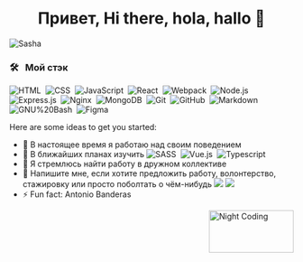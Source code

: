 
### <h1 align=center>Привет, Hi there, hola, hallo 👋</h1>
![Sasha](https://sun9-17.userapi.com/c639526/v639526285/23b8a/_VNDZBII80M.jpg)

### 🛠 &nbsp; Мой стэк 

![HTML](https://img.shields.io/badge/-HTML-05122A?style=flat&logo=HTML5)&nbsp;
![CSS](https://img.shields.io/badge/-CSS-05122A?style=flat&logo=CSS3&logoColor=1572B6)&nbsp;
![JavaScript](https://img.shields.io/badge/-JavaScript-05122A?style=flat&logo=javascript)&nbsp;
![React](https://img.shields.io/badge/-React-05122A?style=flat&logo=react)&nbsp;
![Webpack](https://img.shields.io/badge/-Webpack-05122A?style=flat&logo=webpack)&nbsp;
![Node.js](https://img.shields.io/badge/-Node.js-05122A?style=flat&logo=node.js)&nbsp;
![Express.js](https://img.shields.io/badge/-Express.js-05122A?style=flat&logo=Express.js&logoColor=1572B6)&nbsp;
![Nginx](https://img.shields.io/badge/-Nginx-05122A?style=flat&logo=nginx&logoColor=036d33)&nbsp;
![MongoDB](https://img.shields.io/badge/-MongoDB-05122A?style=flat&logo=mongodb)&nbsp;
![Git](https://img.shields.io/badge/-Git-05122A?style=flat&logo=git)&nbsp;
![GitHub](https://img.shields.io/badge/-GitHub-05122A?style=flat&logo=github)&nbsp;
![Markdown](https://img.shields.io/badge/-Markdown-05122A?style=flat&logo=markdown)&nbsp;
![GNU%20Bash](https://img.shields.io/badge/-GNU%20Bash-05122A?style=flat&logo=GNU%20Bash&logoColor=white)&nbsp;
![Figma](https://img.shields.io/badge/-Figma-05122A?style=flat&logo=figma)&nbsp;

Here are some ideas to get you started:

- 🔭 В настоящее время я работаю над своим поведением
- 🌱 В ближайших планах изучить
![SASS](https://img.shields.io/badge/-SASS-white?style=flat&logo=sass)&nbsp;
![Vue.js](https://img.shields.io/badge/-Vue.js-35495E?style=flat&logo=vue.js)&nbsp;
![Typescript](https://img.shields.io/badge/-Typescript-007ACC?style=flat&logo=typescript&logoColor=white)&nbsp;
- 👯 Я стремлюсь найти работу в дружном коллективе
- 💬 Напишите мне, если хотите предложить работу, волонтерство, стажировку или просто поболтать о чём-нибудь
<a href="https://t.me/Anshukowski"><img src="https://img.shields.io/badge/Telegram-2CA5E0?&logo=telegram&logoColor=white"/></a>
<a href="mailto:sx3a@protonmail.com"><img src="https://img.shields.io/badge/ProtonMail-8B89CC?&logo=protonmail&logoColor=white"/></a>
- ⚡ Fun fact: Antonio Banderas
<img alt="Night Coding" src="https://thumbs.gfycat.com/SlightDelectableArgentineruddyduck.webp" align="right" width=150px height=75px/>

